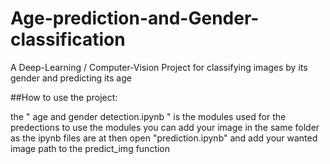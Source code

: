# Age-prediction-and-Gender-classification
A Deep-Learning / Computer-Vision Project for classifying images by its gender and predicting its age

##How to use the project:

the " age and gender detection.ipynb " is the modules used for the predections
to use the modules you can add your image in the same folder as the ipynb files are at then open "prediction.ipynb" and add your wanted image path to the 
predict_img function
